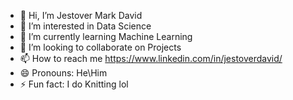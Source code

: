 - 👋 Hi, I’m Jestover Mark David
- 👀 I’m interested in Data Science
- 🌱 I’m currently learning Machine Learning
- 💞️ I’m looking to collaborate on Projects 
- 📫 How to reach me https://www.linkedin.com/in/jestoverdavid/
- 😄 Pronouns: He\Him
- ⚡ Fun fact: I do Knitting lol

